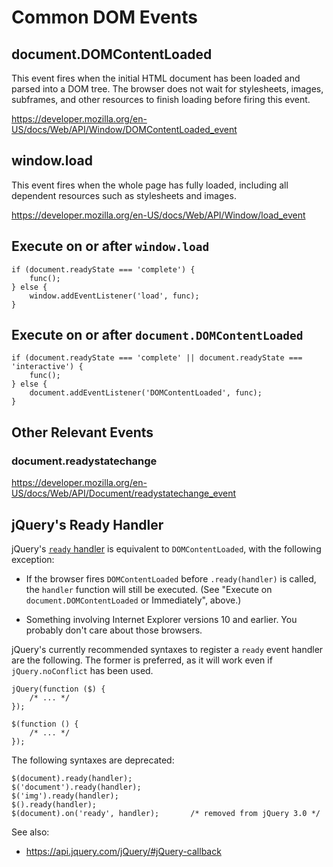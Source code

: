 # Common DOM Events

## document.DOMContentLoaded

This event fires when the initial HTML document has been loaded and
parsed into a DOM tree.  The browser does not wait for stylesheets,
images, subframes, and other resources to finish loading before firing
this event.

<https://developer.mozilla.org/en-US/docs/Web/API/Window/DOMContentLoaded_event>

## window.load

This event fires when the whole page has fully loaded, including all
dependent resources such as stylesheets and images.

<https://developer.mozilla.org/en-US/docs/Web/API/Window/load_event>

## Execute on or after `window.load`

```
if (document.readyState === 'complete') {
    func();
} else {
    window.addEventListener('load', func);
}
```

## Execute on or after `document.DOMContentLoaded`

```
if (document.readyState === 'complete' || document.readyState === 'interactive') {
    func();
} else {
    document.addEventListener('DOMContentLoaded', func);
}
```

## Other Relevant Events

### document.readystatechange

<https://developer.mozilla.org/en-US/docs/Web/API/Document/readystatechange_event>

## jQuery's Ready Handler

jQuery's [`ready` handler](https://api.jquery.com/ready/) is
equivalent to `DOMContentLoaded`, with the following exception:

-   If the browser fires `DOMContentLoaded` before `.ready(handler)`
    is called, the `handler` function will still be executed.  (See
    "Execute on `document.DOMContentLoaded` or Immediately", above.)

-   Something involving Internet Explorer versions 10 and earlier.
    You probably don't care about those browsers.

jQuery's currently recommended syntaxes to register a `ready` event
handler are the following.  The former is preferred, as it will work
even if `jQuery.noConflict` has been used.

```
jQuery(function ($) {
    /* ... */
});

$(function () {
    /* ... */
});
```

The following syntaxes are deprecated:

```
$(document).ready(handler);
$('document').ready(handler);
$('img').ready(handler);
$().ready(handler);
$(document).on('ready', handler);       /* removed from jQuery 3.0 */
```

See also:

-   <https://api.jquery.com/jQuery/#jQuery-callback>
